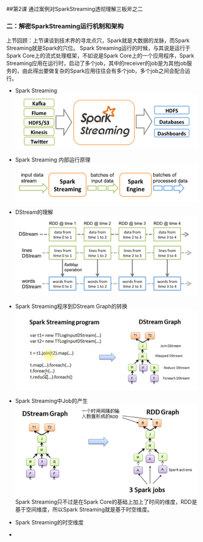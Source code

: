 ##第2课 通过案例对SparkStreaming透彻理解三板斧之二
### 二：解密SparkStreaming运行机制和架构
上节回顾：上节课谈到技术界的寻龙点穴，Spark就是大数据的龙脉，而Spark Streaming就是Spark的穴位。 Spark Streaming运行的时候，与其说是运行于Spark Core上的流式处理框架，不如说是Spark Core上的一个应用程序，Spark Streaming应用在运行时，启动了多个job，其中的receiver的job是为其他job服务的，由此得出要做复杂的Spark应用往往会有多个job，多个job之间会配合运行。

* Spark Streaming
![](3.png)

* Spark Streaming 内部运行原理
![](4.png)
* DStream的理解
![](7.png)
* Spark Streaming程序到DStream Graph的转换
![](5.png)
* Spark Streaming中Job的产生
![](6.png)
Spark Streaming只不过是在Spark Core的基础上加上了时间的维度，RDD是基于空间维度，所以Spark Streaming就是基于时空维度。

* Spark Streaming的时空维度
* 


